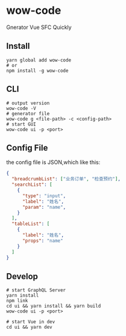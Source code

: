 # wow-code
Gnerator Vue SFC Quickly

## Install
```shell
yarn global add wow-code
# or
npm install -g wow-code
```
## CLI
```shell
# output version
wow-code -V
# generator file
wow-code g <file-path> -c <config-path>
# start GUI
wow-code ui -p <port>
```

## Config File
the config file is JSON,which like this:
```json
{
  "breadcrumbList": ["业务订单", "检查预约"],
  "searchList": [
    {
      "type": "input",
      "label": "姓名",
      "param": "name",
    }
  ],
  "tableList": [
    {
      "label": "姓名",
      "props": "name"
    }
  ]
}
```

## Develop
```shell
# start GraphQL Server 
yarn install
npm link
cd ui && yarn install && yarn build
wow-code ui -p <port>

# start Vue in dev
cd ui && yarn dev
```